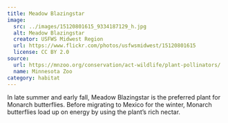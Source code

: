 ```yaml
---
title: Meadow Blazingstar
image:
  src: ../images/15120801615_9334187129_h.jpg
  alt: Meadow Blazingstar
  creator: USFWS Midwest Region
  url: https://www.flickr.com/photos/usfwsmidwest/15120801615
  license: CC BY 2.0
source:
  url: https://mnzoo.org/conservation/act-wildlife/plant-pollinators/
  name: Minnesota Zoo
category: habitat
---
```

In late summer and early fall, Meadow Blazingstar is the preferred plant for Monarch butterflies. Before migrating to Mexico for the winter, Monarch butterflies load up on energy by using the plant’s rich nectar.

